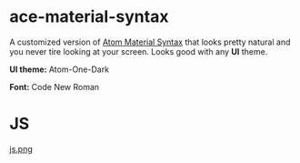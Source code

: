 # ace-material-syntax

A customized version of [Atom Material Syntax](https://atom.io/themes/atom-material-dark-synatx) that looks pretty natural and you never tire looking at your screen. Looks good with any **UI** theme.

**UI theme:** Atom-One-Dark

**Font:** Code New Roman

# JS
[js.png](https://postimg.org/image/nlktfa4o5/)
